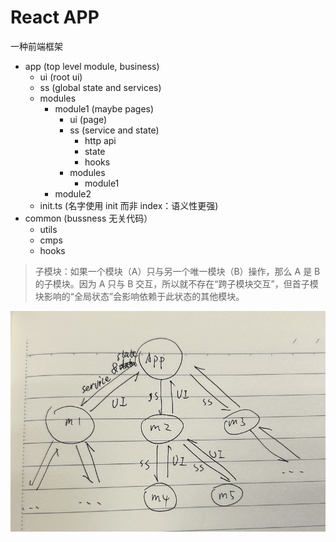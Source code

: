 # React APP

一种前端框架

+ app (top level module, business)
	+ ui (root ui)
	+ ss (global state and services)
	+ modules
		+ module1 (maybe pages)
			+ ui (page)
			+ ss (service and state)
				+ http api
				+ state
				+ hooks
			+ modules
				+ module1
		+ module2
	+ init.ts (名字使用 init 而非 index：语义性更强)
+ common (bussness 无关代码）
	+ utils
	+ cmps
	+ hooks

> 子模块：如果一个模块（A）只与另一个唯一模块（B）操作，那么 A 是 B 的子模块。因为 A 只与 B 交互，所以就不存在“跨子模块交互”，但首子模块影响的“全局状态”会影响依赖于此状态的其他模块。

![structure](./structure.png)

